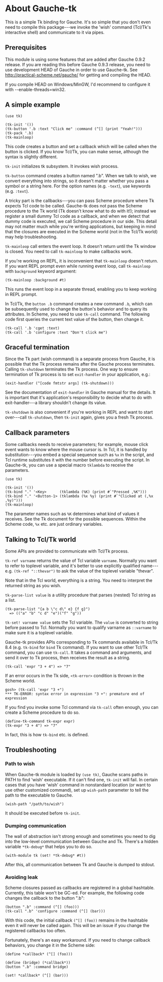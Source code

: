 # About Gauche-tk

This is a simple Tk binding for Gauche.   It's so simple that you don't
even need to compile this package---we invoke the 'wish' command (Tcl/Tk's
interactive shell) and communicate to it via pipes.

## Prerequisites

This module is using some features that are added after Gauche 0.9.2
release.  If you are reading this before Gauche 0.9.3 release,
you need to use development HEAD of Gauche in order to use Gauche-tk.
See http://practical-scheme.net/gauche/ for getting and compiling
the HEAD.

If you compile HEAD on Windows/MinGW, I'd recommend to configure it
with --enable-threads=win32.


## A simple example

    (use tk)

    (tk-init '())
    (tk-button '.b :text "Click me" :command (^[] (print "Yeah!")))
    (tk-pack '.b)
    (tk-mainloop)

This code creates a button and set a callback which will be called when
the button is clicked.  If you know Tcl/Tk, you can make sense, although
the syntax is slightly different.

`tk-init` initializes tk subsystem.  It invokes wish process.

`tk-button` command creates a button named ".b".  When we talk to
wish, we convert everything into strings, so it doesn't matter
whether you pass a symbol or a string here.   For the option names
(e.g. `-text`), use keywords (e.g. `:text`).

A tricky part is the callbacks---you can pass Scheme procedure where
Tk expects Tcl code to be called.  Gauche-tk does not pass the Scheme
procedure to the Tk world (Tk doesn't know what to do with it!);
instead we register a small dummy Tcl code as a callback, and when we
detect that dummy code is executed, we call Scheme procedure in our
side.  This detail may not matter much while you're writing applications,
but keeping in mind that the closures are executed in the Scheme world
(not in the Tcl/Tk world) may help troubleshooting.

`tk-mainloop` call enters the event loop.  It doesn't return until
the Tk window is closed.  You need to call `tk-mainloop` to make
callbacks work.

If you're working on REPL, it is inconvenient that `tk-mainloop`
doesn't return.  If you want REPL prompt even while running
event loop, call `tk-mainloop` with `background` keyword argument:

    (tk-mainloop :background #t)

This runs the event loop in a separate thread, enabling you to
keep working in REPL prompt.

In Tcl/Tk, the `button .b` command creates a new command `.b`,
which can be subsequently used to change the button's behavior
and to query its attributes.  In Scheme, you need to use `tk-call`
command.  The following code first queries the current text
value of the button, then change it.

    (tk-call '.b 'cget :text)
    (tk-call '.b 'configure :text "Don't click me")


## Graceful termination

Since the Tk part (wish command) is a separate process from Gauche,
it is possible that the Tk process remains after the Gauche process
terminates.  Calling `tk-shutdown` terminates the Tk process.
One way to ensure termination of Tk process is to set `exit-handler`
in your application, e.g.:

    (exit-handler (^[code fmtstr args] (tk-shutdown)))

See the documentation of `exit-handler` in Gauche manual for the
details.  It is important that it's application's responsibility
to decide what to do with exit-handler---a library shouldn't change
its value.

`tk-shutdown` is also convenient if you're working in REPL and
want to start over---call `tk-shutdown`, then `tk-init` again,
gives you a fresh Tk process.


## Callback parameters

Some callbacks needs to receive parameters; for example, mouse click
event wants to know where the mouse cursor is.  In Tcl, it is handled
by substitution---you embed a special sequence such as `%x` in the
script, and Tcl runtime substitutes it with the number before executing
the script.  In Gauche-tk, you can use a special macro `tklambda`
to receive the parameters.

    (use tk)

    (tk-init '())
    (tk-bind "." '<Key>      (tklambda (%K) (print #`"Pressed ,%K")))
    (tk-bind "." '<Button-1> (tklambda (%x %y) (print #`"Clicked at (,%x ,%y)")))
    (tk-mainloop)

The parameter names such as `%K` determines what kind of values it
receives.  See the Tk document for the possible sequences.  Within
the Scheme code, `%x` etc. are just ordinary variables.


## Talking to Tcl/Tk world

Some APIs are provided to communicate with Tcl/Tk process.

`tk-ref varname` returns the value of Tcl variable `varname`.
Normally you want to refer to toplevel variable, and it's better to
use explicitly qualified name---e.g. `(tk-ref "::thevar")` to
ask the value of the toplevel variable "thevar".

Note that in the Tcl world, everything is a string.  You need to
interpret the returned string as you wish.

`tk-parse-list value` is a utility procedure that parses (nested)
Tcl string as a list.

    (tk-parse-list "{a b \"c d\" e} {f g}")
      => (("a" "b" "c d" "e")("f" "g"))

`tk-set! varname value` sets the Tcl variable.  The `value`
is converted to string before passed to Tcl.  Normally you want
to qualify varname as `::varname` to make sure it is a toplevel
variable.

Gauche-tk provides APIs corresponding to Tk commands available
in Tcl/Tk 8.4 (e.g. `tk-bind` for `bind` Tk command).  If you want
to use other Tcl/Tk command, you can use `tk-call`.  It takes a command
and arguments, and send it over to Tk process, then receives the result
as a string.

    (tk-call 'expr "3 + 4") => "7"

If an error occurs in the Tk side, `<tk-error>` condition is thrown
in the Scheme world.

    gosh> (tk-call 'expr "3 +")
    *** TK-ERROR: syntax error in expression "3 +": premature end of expression

If you find you invoke some Tcl command via `tk-call` often enough,
you can create a Scheme procedure to do so.

    (define-tk-command tk-expr expr)
    (tk-expr "3 + 4") => "7"

In fact, this is how `tk-bind` etc. is defined.


## Troubleshooting

### Path to wish

When Gauche-tk module is loaded by `(use tk)`, Gauche scans paths in PATH
to find 'wish' executable.  If it can't find one, `tk-init` will fail.
In certain cases that you have 'wish' command in nonstandard location
(or want to use other customized command), set up `wish-path` parameter
to tell the path to the executable to Gauche.

    (wish-path "/path/to/wish")

It should be executed before `tk-init`.

### Dumping communication

The wall of abstraction isn't strong enough and sometimes you need to
dig into the low-level communication between Gauche and Tk.  There's
a hidden variable `*tk-debug*` that helps you to do so.

    (with-module tk (set! *tk-debug* #t))

After this, all communication between Tk and Gauche is dumped to
stdout.

### Avoiding leak

Scheme closures passed as callbacks are registered in a global
hashtable.  Currently, this table won't be GC-ed.   For example,
the following code changes the callback to the button ".b":

    (button ".b" :command (^[] (foo)))
    (tk-call ".b" 'configure :command (^[] (bar)))

With this code, the initial callback `(^[] (foo))` remains in the
hashtable even it will never be called again.  This will be an issue
if you change the registered callbacks too often.

Fortunately, there's an easy workaround.  If you need to change
callback behaviors, you change it in the Scheme side:

    (define *callback* (^[] (foo)))
    
    (define (bridge) (*callback*))
    (button ".b" :command bridge)
    
    (set! *callback* (^[] (bar)))

